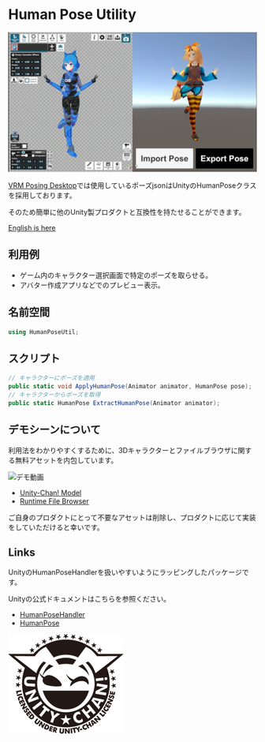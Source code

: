 # Human Pose Utility

![デモ](/doc/hpu_demo.jpg)

[VRM Posing Desktop](https://store.steampowered.com/app/1895630/VRM/)では使用しているポーズjsonはUnityのHumanPoseクラスを採用しております。

そのため簡単に他のUnity製プロダクトと互換性を持たせることができます。

[English is here](/README.md)

## 利用例
* ゲーム内のキャラクター選択画面で特定のポーズを取らせる。
* アバター作成アプリなどでのプレビュー表示。

## 名前空間

```cs
using HumanPoseUtil;
```

## スクリプト

```cs
// キャラクターにポーズを適用
public static void ApplyHumanPose(Animator animator, HumanPose pose);
// キャラクターからポーズを取得
public static HumanPose ExtractHumanPose(Animator animator);
```

## デモシーンについて

利用法をわかりやすくするために、3Dキャラクターとファイルブラウザに関する無料アセットを内包しています。

![デモ動画](/doc/demo.gif)

* [Unity-Chan! Model](https://assetstore.unity.com/packages/3d/characters/unity-chan-model-18705?aid=1011liAjm)
* [Runtime File Browser](https://assetstore.unity.com/packages/tools/gui/runtime-file-browser-113006?aid=1011liAjm)

ご自身のプロダクトにとって不要なアセットは削除し、プロダクトに応じて実装をしていただけると幸いです。

## Links

UnityのHumanPoseHandlerを扱いやすいようにラッピングしたパッケージです。

Unityの公式ドキュメントはこちらを参照ください。

* [HumanPoseHandler](https://docs.unity.cn/ScriptReference/HumanPoseHandler.html)
* [HumanPose](https://docs.unity.cn/ScriptReference/HumanPose.html)

![UnityChan](/doc/imageLicenseLogo.png)